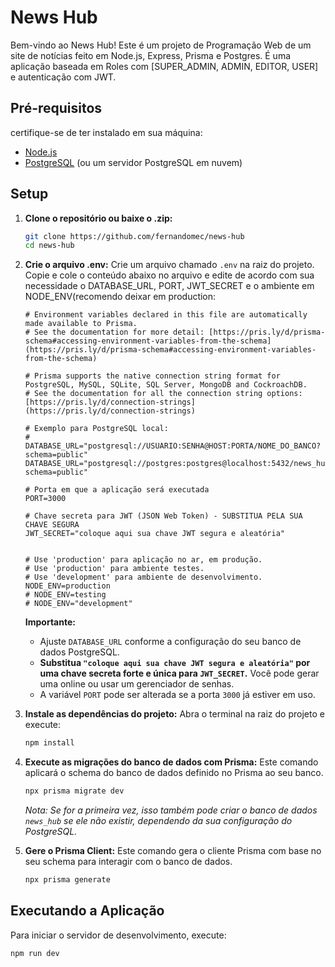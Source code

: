 # News Hub

Bem-vindo ao News Hub! Este é um projeto de Programação Web de um site de notícias feito em Node.js, Express, Prisma e Postgres. É uma aplicação baseada em Roles com [SUPER_ADMIN, ADMIN, EDITOR, USER] e autenticação com JWT.

## Pré-requisitos
certifique-se de ter instalado em sua máquina:
* [Node.js](https://nodejs.org/)
* [PostgreSQL](https://www.postgresql.org/) (ou um servidor PostgreSQL em nuvem)

## Setup

1.  **Clone o repositório ou baixe o .zip:**
    ```bash
    git clone https://github.com/fernandomec/news-hub
    cd news-hub
    ```

2.  **Crie o arquivo .env:**
    Crie um arquivo chamado `.env` na raiz do projeto. Copie e cole o conteúdo abaixo no arquivo e edite de acordo com sua necessidade o DATABASE_URL, PORT, JWT_SECRET e o ambiente em NODE_ENV(recomendo deixar em production:

    ```env
    # Environment variables declared in this file are automatically made available to Prisma.
    # See the documentation for more detail: [https://pris.ly/d/prisma-schema#accessing-environment-variables-from-the-schema](https://pris.ly/d/prisma-schema#accessing-environment-variables-from-the-schema)

    # Prisma supports the native connection string format for PostgreSQL, MySQL, SQLite, SQL Server, MongoDB and CockroachDB.
    # See the documentation for all the connection string options: [https://pris.ly/d/connection-strings](https://pris.ly/d/connection-strings)

    # Exemplo para PostgreSQL local:
    # DATABASE_URL="postgresql://USUARIO:SENHA@HOST:PORTA/NOME_DO_BANCO?schema=public"
    DATABASE_URL="postgresql://postgres:postgres@localhost:5432/news_hub?schema=public"

    # Porta em que a aplicação será executada
    PORT=3000

    # Chave secreta para JWT (JSON Web Token) - SUBSTITUA PELA SUA CHAVE SEGURA
    JWT_SECRET="coloque aqui sua chave JWT segura e aleatória"

    
    # Use 'production' para aplicação no ar, em produção.
    # Use 'production' para ambiente testes.
    # Use 'development' para ambiente de desenvolvimento.
    NODE_ENV=production
    # NODE_ENV=testing
    # NODE_ENV="development"
    ```

    **Importante:**
    * Ajuste `DATABASE_URL` conforme a configuração do seu banco de dados PostgreSQL.
    * **Substitua `"coloque aqui sua chave JWT segura e aleatória"` por uma chave secreta forte e única para `JWT_SECRET`.** Você pode gerar uma online ou usar um gerenciador de senhas.
    * A variável `PORT` pode ser alterada se a porta `3000` já estiver em uso.

3.  **Instale as dependências do projeto:**
    Abra o terminal na raiz do projeto e execute:
    ```bash
    npm install
    ```

4.  **Execute as migrações do banco de dados com Prisma:**
    Este comando aplicará o schema do banco de dados definido no Prisma ao seu banco.
    ```bash
    npx prisma migrate dev
    ```
    *Nota: Se for a primeira vez, isso também pode criar o banco de dados `news_hub` se ele não existir, dependendo da sua configuração do PostgreSQL.*

5.  **Gere o Prisma Client:**
    Este comando gera o cliente Prisma com base no seu schema para interagir com o banco de dados.
    ```bash
    npx prisma generate
    ```

## Executando a Aplicação

Para iniciar o servidor de desenvolvimento, execute:

```bash
npm run dev
